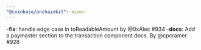 ```yaml
---
"@coinbase/onchainkit": minor
---
```


-**fix**: handle edge case in toReadableAmount by @0xAlec #934
-**docs**: Add a paymaster section to the transaction component docs. By @cpcramer #928
